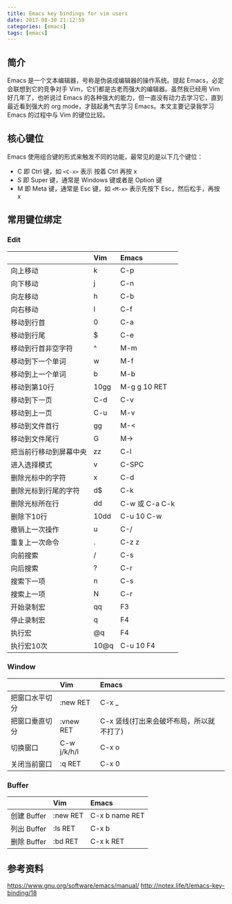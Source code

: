 ```yaml
---
title: Emacs key bindings for vim users
date: 2017-08-30 21:12:59
categories: [emacs]
tags: [emacs]
---
```


## 简介
Emacs 是一个文本编辑器，号称是伪装成编辑器的操作系统。提起 Emacs，必定会联想到它的竞争对手 Vim，它们都是古老而强大的编辑器。虽然我已经用 Vim 好几年了，也听说过 Emacs 的各种强大的能力，但一直没有动力去学习它，直到最近看到强大的 org mode，才鼓起勇气去学习 Emacs。本文主要记录我学习 Emacs 的过程中与 Vim 的键位比较。

## 核心键位
Emacs 使用组合键的形式来触发不同的功能，最常见的是以下几个键位：

- C 即 Ctrl 键，如 `<C-x>` 表示 按着 Ctrl 再按 x
- S 即 Super 键，通常是 Windows 键或者是 Option 键
- M 即 Meta 键，通常是 Esc 键，如 `<M-x>` 表示先按下 Esc，然后松手，再按 x

## 常用键位绑定

### Edit

|             | Vim  | Emacs         |
|:------------|:-----|:--------------|
| 向上移动        | k    | C-p           |
| 向下移动        | j    | C-n           |
| 向左移动        | h    | C-b           |
| 向右移动        | l    | C-f           |
| 移动到行首       | 0    | C-a           |
| 移动到行尾       | $    | C-e           |
| 移动到行首非空字符   | ^    | M-m           |
| 移动到下一个单词    | w    | M-f           |
| 移动到上一个单词    | b    | M-b           |
| 移动到第10行     | 10gg | M-g g 10 RET  |
| 移动到下一页      | C-d  | C-v           |
| 移动到上一页      | C-u  | M-v           |
| 移动到文件首行     | gg   | M-<           |
| 移动到文件尾行     | G    | M->           |
| 把当前行移动到屏幕中央 | zz   | C-l           |
| 进入选择模式      | v    | C-SPC         |
| 删除光标中的字符    | x    | C-d           |
| 删除光标到行尾的字符  | d$   | C-k           |
| 删除光标所在行     | dd   | C-w 或 C-a C-k |
| 删除下10行      | 10dd | C-u 10 C-w    |
| 撤销上一次操作     | u    | C-/           |
| 重复上一次命令     | .    | C-z z         |
| 向前搜索        | /    | C-s           |
| 向后搜索        | ?    | C-r           |
| 搜索下一项       | n    | C-s           |
| 搜索上一项       | N    | C-r           |
| 开始录制宏       | qq   | F3            |
| 停止录制宏       | q    | F4            |
| 执行宏         | @q   | F4            |
| 执行宏10次      | 10@q | C-u 10 F4     |


### Window

|         | Vim         | Emacs |
|:--------|:------------|:------|
| 把窗口水平切分 | :new RET    | C-x _ |
| 把窗口垂直切分 | :vnew RET   | C-x 竖线(打出来会破坏布局，所以就不打了) |
| 切换窗口    | C-w j/k/h/l | C-x o |
| 关闭当前窗口  | :q RET      | C-x 0 |


### Buffer

|           | Vim      | Emacs          |
|:----------|:---------|:---------------|
| 创建 Buffer | :new RET | C-x b name RET |
| 列出 Buffer | :ls RET  | C-x b          |
| 删除 Buffer | :bd RET  | C-x k RET      |





## 参考资料
https://www.gnu.org/software/emacs/manual/
http://notex.life/t/emacs-key-binding/18

